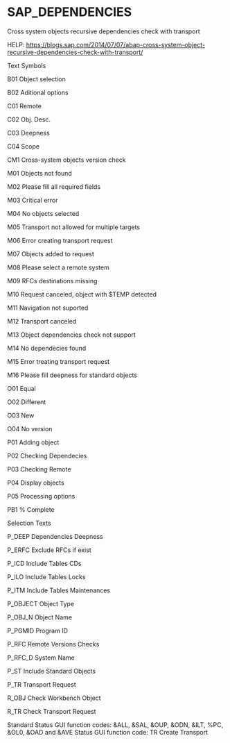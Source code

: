 # SAP_DEPENDENCIES
Cross system objects recursive dependencies check with transport

HELP: https://blogs.sap.com/2014/07/07/abap-cross-system-object-recursive-dependencies-check-with-transport/


Text Symbols

B01  Object selection

B02  Aditional options

C01  Remote

C02  Obj. Desc.

C03  Deepness

C04  Scope

CM1  Cross-system objects version check

M01  Objects not found

M02  Please fill all required fields

M03  Critical error

M04  No objects selected

M05  Transport not allowed for multiple targets

M06  Error creating transport request

M07  Objects added to request

M08  Please select a remote system

M09  RFCs destinations missing

M10  Request canceled, object with $TEMP detected

M11  Navigation not suported

M12  Transport canceled

M13  Object dependencies check not support

M14  No dependecies found

M15  Error treating transport request

M16  Please fill deepness for standard objects

O01  Equal

O02  Different

O03  New

O04  No version

P01  Adding object

P02  Checking Dependecies

P03  Checking Remote

P04  Display objects

P05  Processing options

PB1  % Complete



Selection Texts

P_DEEP  Dependencies Deepness

P_ERFC  Exclude RFCs if exist

P_ICD  Include Tables CDs

P_ILO  Include Tables Locks

P_ITM  Include Tables Maintenances

P_OBJECT  Object Type

P_OBJ_N  Object Name

P_PGMID  Program ID

P_RFC  Remote Versions Checks

P_RFC_D  System Name

P_ST  Include Standard Objects

P_TR  Transport Request

R_OBJ  Check Workbench Object

R_TR  Check Transport Request


Standard Status GUI function codes: &ALL, &SAL, &OUP, &ODN, &ILT, %PC, &OL0, &OAD and &AVE
Status GUI function code: TR Create Transport
